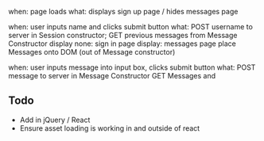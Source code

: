 when: page loads
what: displays sign up page / hides messages page

when: user inputs name and clicks submit button
what: POST username to server in Session constructor;
      GET previous messages from Message Constructor
      display none: sign in page
      display: messages page
      place Messages onto DOM (out of Message constructor)

when: user inputs message into input box, clicks submit button
what: POST message to server in Message Constructor
      GET Messages and 


## Todo

- Add in jQuery / React
- Ensure asset loading is working in and outside of react
